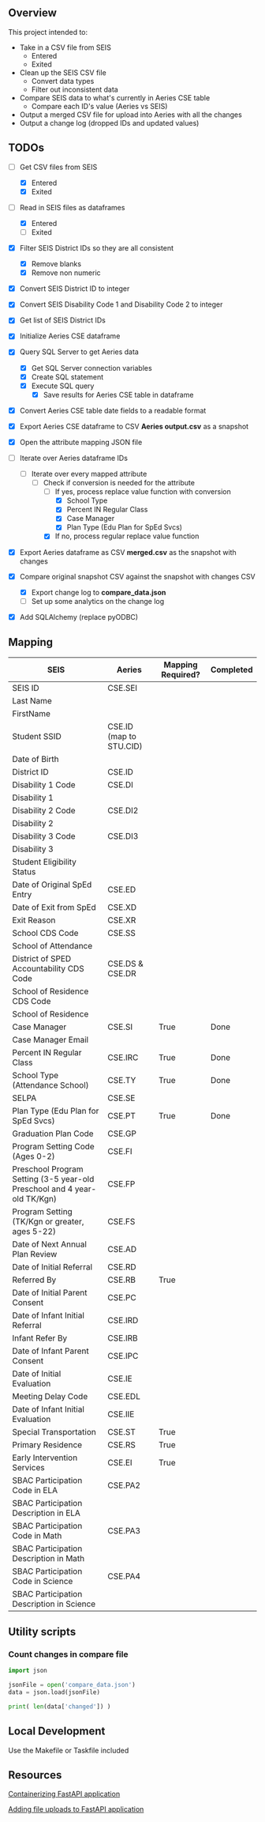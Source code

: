 ## Overview

This project intended to: 
* Take in a CSV file from SEIS
  * Entered
  * Exited 
* Clean up the SEIS CSV file
  * Convert data types
  * Filter out inconsistent data
* Compare SEIS data to what's currently in Aeries CSE table
  * Compare each ID's value (Aeries vs SEIS)
* Output a merged CSV file for upload into Aeries with all the changes
* Output a change log (dropped IDs and updated values)

## TODOs

* [ ] Get CSV files from SEIS
  * [x] Entered
  * [x] Exited
* [ ] Read in SEIS files as dataframes
  * [x] Entered 
  * [ ] Exited 
* [x] Filter SEIS District IDs so they are all consistent 
  * [x] Remove blanks
  * [x] Remove non numeric 
* [x] Convert SEIS District ID to integer 
* [x] Convert SEIS Disability Code 1 and Disability Code 2 to integer
* [x] Get list of SEIS District IDs 
* [x] Initialize Aeries CSE dataframe
* [x] Query SQL Server to get Aeries data
  * [x] Get SQL Server connection variables
  * [x] Create SQL statement
  * [x] Execute SQL query
    * [x] Save results for Aeries CSE table in dataframe
* [x] Convert Aeries CSE table date fields to a readable format
* [x] Export Aeries CSE dataframe to CSV **Aeries output.csv** as a snapshot
* [x] Open the attribute mapping JSON file
* [ ] Iterate over Aeries dataframe IDs
  * [ ] Iterate over every mapped attribute 
    * [ ] Check if conversion is needed for the attribute
      * [ ] If yes, process replace value function with conversion
        * [x] School Type
        * [x] Percent IN Regular Class
        * [x] Case Manager
        * [x] Plan Type  (Edu Plan for SpEd Svcs)
      * [x] If no, process regular replace value function
* [x] Export Aeries dataframe as CSV **merged.csv** as the snapshot with changes
* [x] Compare original snapshot CSV against the snapshot with changes CSV
  * [x] Export change log to **compare_data.json**
  * [ ] Set up some analytics on the change log
* [x] Add SQLAlchemy (replace pyODBC)


## Mapping

| SEIS                                                                     | Aeries                  | Mapping Required? | Completed |
| ------------------------------------------------------------------------ | ----------------------- | ----------------- | --------- |
| SEIS ID                                                                  | CSE.SEI                 |                   |           |
| Last Name                                                                |                         |                   |           |
| FirstName                                                                |                         |                   |           |
| Student SSID                                                             | CSE.ID (map to STU.CID) |                   |           |
| Date of Birth                                                            |                         |                   |           |
| District ID                                                              | CSE.ID                  |                   |           |
| Disability 1 Code                                                        | CSE.DI                  |                   |           |
| Disability 1                                                             |                         |                   |           |
| Disability 2 Code                                                        | CSE.DI2                 |                   |           |
| Disability 2                                                             |                         |                   |           |
| Disability 3 Code                                                        | CSE.DI3                 |                   |           |
| Disability 3                                                             |                         |                   |           |
| Student Eligibility Status                                               |                         |                   |           |
| Date of Original SpEd Entry                                              | CSE.ED                  |                   |           |
| Date of Exit from SpEd                                                   | CSE.XD                  |                   |           |
| Exit Reason                                                              | CSE.XR                  |                   |           |
| School CDS Code                                                          | CSE.SS                  |                   |           |
| School of Attendance                                                     |                         |                   |           |
| District of SPED Accountability CDS Code                                 | CSE.DS & CSE.DR         |                   |           |
| School of Residence CDS Code                                             |                         |                   |           |
| School of Residence                                                      |                         |                   |           |
| Case Manager                                                             | CSE.SI                  | True              | Done      |
| Case Manager Email                                                       |                         |                   |           |
| Percent IN Regular Class                                                 | CSE.IRC                 | True              | Done      |
| School Type (Attendance School)                                          | CSE.TY                  | True              | Done      |
| SELPA                                                                    | CSE.SE                  |                   |           |
| Plan Type (Edu Plan for SpEd Svcs)                                       | CSE.PT                  | True              | Done      | 
| Graduation Plan Code                                                     | CSE.GP                  |                   |           |
| Program Setting Code (Ages 0-2)                                          | CSE.FI                  |                   |           |
| Preschool Program Setting (3-5 year-old Preschool and 4 year-old TK/Kgn) | CSE.FP                  |                   |           |
| Program Setting (TK/Kgn or greater, ages 5-22)                           | CSE.FS                  |                   |           |
| Date of Next Annual Plan Review                                          | CSE.AD                  |                   |           |
| Date of Initial Referral                                                 | CSE.RD                  |                   |           |
| Referred By                                                              | CSE.RB                  | True              |           |
| Date of Initial Parent Consent                                           | CSE.PC                  |                   |           |
| Date of Infant Initial Referral                                          | CSE.IRD                 |                   |           |
| Infant Refer By                                                          | CSE.IRB                 |                   |           |
| Date of Infant Parent Consent                                            | CSE.IPC                 |                   |           |
| Date of Initial Evaluation                                               | CSE.IE                  |                   |           |
| Meeting Delay Code                                                       | CSE.EDL                 |                   |           |
| Date of Infant Initial Evaluation                                        | CSE.IIE                 |                   |           |
| Special Transportation                                                   | CSE.ST                  | True              |           |
| Primary Residence                                                        | CSE.RS                  | True              |           |
| Early Intervention Services                                              | CSE.EI                  | True              |           |
| SBAC Participation Code in ELA                                           | CSE.PA2                 |                   |           |
| SBAC Participation Description in ELA                                    |                         |                   |           |
| SBAC Participation Code in Math                                          | CSE.PA3                 |                   |           |
| SBAC Participation Description in Math                                   |                         |                   |           |
| SBAC Participation Code in Science                                       | CSE.PA4                 |                   |           |
| SBAC Participation Description in Science                                |                         |                   |           |


## Utility scripts

### Count changes in compare file

```python
import json

jsonFile = open('compare_data.json')
data = json.load(jsonFile)

print( len(data['changed']) )
```


## Local Development

Use the Makefile or Taskfile included


## Resources

[Containerizing FastAPI application](https://www.youtube.com/watch?v=2a5414BsYqw&list=LL&index=4&ab_channel=incompetent_ian )


[Adding file uploads to FastAPI application](https://www.youtube.com/watch?v=N6bpBkwFdc8&list=LL&index=7&t=241s&ab_channel=FastAPIChannel)